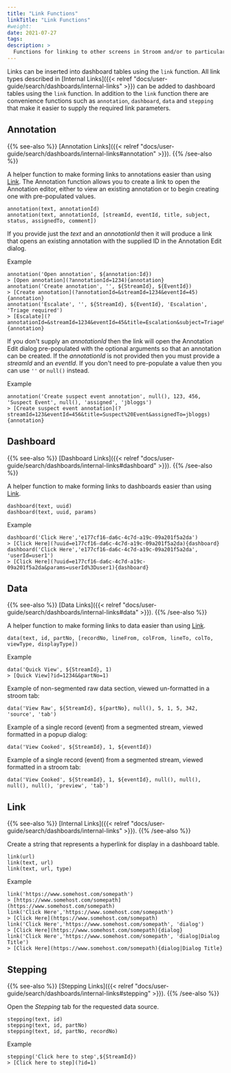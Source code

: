 ```yaml
---
title: "Link Functions"
linkTitle: "Link Functions"
#weight:
date: 2021-07-27
tags: 
description: >
  Functions for linking to other screens in Stroom and/or to particular sets of data.
---
```


Links can be inserted into dashboard tables using the `link` function.
All link types described in [Internal Links]({{< relref "docs/user-guide/search/dashboards/internal-links" >}}) can be added to dashboard tables using the `link` function.
In addition to the `link` function there are convenience functions such as `annotation`, `dashboard`, `data` and `stepping` that make it easier to supply the required link parameters.

## Annotation

{{% see-also %}}
[Annotation Links]({{< relref "docs/user-guide/search/dashboards/internal-links#annotation" >}}).
{{% /see-also %}}

A helper function to make forming links to annotations easier than using [Link](#link).
The Annotation function allows you to create a link to open the Annotation editor, either to view an existing annotation or to begin creating one with pre-populated values.

```clike
annotation(text, annotationId)
annotation(text, annotationId, [streamId, eventId, title, subject, status, assignedTo, comment])
```

If you provide just the _text_ and an _annotationId_ then it will produce a link that opens an existing annotation with the supplied ID in the Annotation Edit dialog.

Example

```clike
annotation('Open annotation', ${annotation:Id})
> [Open annotation](?annotationId=1234){annotation}
annotation('Create annotation', '', ${StreamId}, ${EventId})
> [Create annotation](?annotationId=&streamId=1234&eventId=45){annotation}
annotation('Escalate', '', ${StreamId}, ${EventId}, 'Escalation', 'Triage required')
> [Escalate](?annotationId=&streamId=1234&eventId=45&title=Escalation&subject=Triage%20required){annotation}
```

If you don't supply an _annotationId_ then the link will open the Annotation Edit dialog pre-populated with the optional arguments so that an annotation can be created.
If the _annotationId_ is not provided then you must provide a _streamId_ and an _eventId_.
If you don't need to pre-populate a value then you can use `''` or `null()` instead.

Example

```clike
annotation('Create suspect event annotation', null(), 123, 456, 'Suspect Event', null(), 'assigned', 'jbloggs')
> [Create suspect event annotation](?streamId=123&eventId=456&title=Suspect%20Event&assignedTo=jbloggs){annotation}
```


## Dashboard

{{% see-also %}}
[Dashboard Links]({{< relref "docs/user-guide/search/dashboards/internal-links#dashboard" >}}).
{{% /see-also %}}

A helper function to make forming links to dashboards easier than using [Link](#link).

```clike
dashboard(text, uuid)
dashboard(text, uuid, params)
```

Example

```clike
dashboard('Click Here','e177cf16-da6c-4c7d-a19c-09a201f5a2da')
> [Click Here](?uuid=e177cf16-da6c-4c7d-a19c-09a201f5a2da){dashboard}
dashboard('Click Here','e177cf16-da6c-4c7d-a19c-09a201f5a2da', 'userId=user1')
> [Click Here](?uuid=e177cf16-da6c-4c7d-a19c-09a201f5a2da&params=userId%3Duser1){dashboard}
```


## Data

{{% see-also %}}
[Data Links]({{< relref "docs/user-guide/search/dashboards/internal-links#data" >}}).
{{% /see-also %}}

A helper function to make forming links to data easier than using [Link](#link).

```clike
data(text, id, partNo, [recordNo, lineFrom, colFrom, lineTo, colTo, viewType, displayType])
```

Example

```clike
data('Quick View', ${StreamId}, 1)
> [Quick View]?id=1234&&partNo=1)
```

Example of non-segmented raw data section, viewed un-formatted in a stroom tab:

```clike
data('View Raw', ${StreamId}, ${partNo}, null(), 5, 1, 5, 342, 'source', 'tab')
```

Example of a single record (event) from a segmented stream, viewed formatted in a popup dialog:

```clike
data('View Cooked', ${StreamId}, 1, ${eventId})
```

Example of a single record (event) from a segmented stream, viewed formatted in a stroom tab:

```clike
data('View Cooked', ${StreamId}, 1, ${eventId}, null(), null(), null(), null(), 'preview', 'tab')
```

## Link

{{% see-also %}}
[Internal Links]({{< relref "docs/user-guide/search/dashboards/internal-links" >}}).
{{% /see-also %}}

Create a string that represents a hyperlink for display in a dashboard table.

```clike
link(url)
link(text, url)
link(text, url, type)
```

Example

```clike
link('https://www.somehost.com/somepath')
> [https://www.somehost.com/somepath](https://www.somehost.com/somepath)
link('Click Here','https://www.somehost.com/somepath')
> [Click Here](https://www.somehost.com/somepath)
link('Click Here','https://www.somehost.com/somepath', 'dialog')
> [Click Here](https://www.somehost.com/somepath){dialog}
link('Click Here','https://www.somehost.com/somepath', 'dialog|Dialog Title')
> [Click Here](https://www.somehost.com/somepath){dialog|Dialog Title}
```

## Stepping

{{% see-also %}}
[Stepping Links]({{< relref "docs/user-guide/search/dashboards/internal-links#stepping" >}}).
{{% /see-also %}}

Open the _Stepping_ tab for the requested data source.

```clike
stepping(text, id)
stepping(text, id, partNo)
stepping(text, id, partNo, recordNo)
```

Example

```clike
stepping('Click here to step',${StreamId})
> [Click here to step](?id=1)
```
